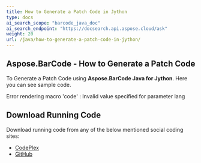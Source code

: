 ```yaml
---
title: How to Generate a Patch Code in Jython
type: docs
ai_search_scope: "barcode_java_doc"
ai_search_endpoint: "https://docsearch.api.aspose.cloud/ask"
weight: 20
url: /java/how-to-generate-a-patch-code-in-jython/
---
```


## **Aspose.BarCode - How to Generate a Patch Code**
To Generate a Patch Code using **Aspose.BarCode Java for Jython**. Here you can see sample code.

Error rendering macro 'code' : Invalid value specified for parameter lang
## **Download Running Code**
Download running code from any of the below mentioned social coding sites:

- [CodePlex](https://asposebarcodejavajython.codeplex.com/releases/view/621083)
- [GitHub](https://github.com/aspose-barcode/Aspose.BarCode-for-Java/releases/tag/Aspose.Barcode_Java_for_Jython-v1.0)
